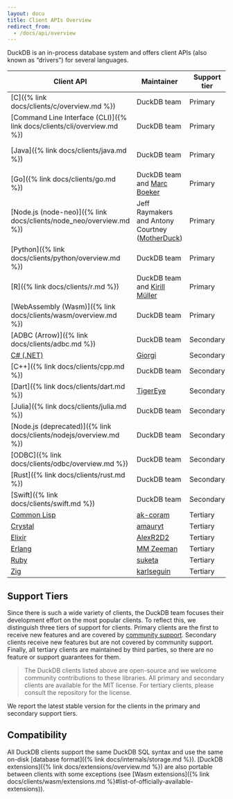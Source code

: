 ```yaml
---
layout: docu
title: Client APIs Overview
redirect_from:
  - /docs/api/overview
---
```


DuckDB is an in-process database system and offers client APIs (also known as “drivers”) for several languages.

| Client API | Maintainer | Support tier | Latest version |
|------------|------------|--------------|---------------:|
| [C]({% link docs/clients/c/overview.md %})                              | DuckDB team                                                                | Primary       | 1.2.0 |
| [Command Line Interface (CLI)]({% link docs/clients/cli/overview.md %}) | DuckDB team                                                                | Primary       | 1.2.0 |
| [Java]({% link docs/clients/java.md %})                                 | DuckDB team                                                                | Primary       | {{ currentjavaversion }} |
| [Go]({% link docs/clients/go.md %})                                     | DuckDB team and [Marc Boeker](https://github.com/marcboeker)               | Primary       | 1.1.3 |
| [Node.js (node-neo)]({% link docs/clients/node_neo/overview.md %})      | Jeff Raymakers and Antony Courtney ([MotherDuck](https://motherduck.com/)) | Primary       | 1.2.0 |
| [Python]({% link docs/clients/python/overview.md %})                    | DuckDB team                                                                | Primary       | 1.2.0 |
| [R]({% link docs/clients/r.md %})                                       | DuckDB team and [Kirill Müller](https://github.com/krlmlr)                 | Primary       | 1.1.3 |
| [WebAssembly (Wasm)]({% link docs/clients/wasm/overview.md %})          | DuckDB team                                                                | Primary       | 1.2.0 |
| [ADBC (Arrow)]({% link docs/clients/adbc.md %})                         | DuckDB team                                                                | Secondary     | 1.2.0 |
| [C# (.NET)](https://duckdb.net/)                                    | [Giorgi](https://github.com/Giorgi)                                        | Secondary     | 1.2.0 |
| [C++]({% link docs/clients/cpp.md %})                                   | DuckDB team                                                                | Secondary     | 1.2.0 |
| [Dart]({% link docs/clients/dart.md %})                                 | [TigerEye](https://www.tigereye.com/)                                      | Secondary     | 1.1.3 |
| [Julia]({% link docs/clients/julia.md %})                               | DuckDB team                                                                | Secondary     | 1.1.0 |
| [Node.js (deprecated)]({% link docs/clients/nodejs/overview.md %})      | DuckDB team                                                                | Secondary     | 1.1.3 |
| [ODBC]({% link docs/clients/odbc/overview.md %})                        | DuckDB team                                                                | Secondary     | 1.1.0 |
| [Rust]({% link docs/clients/rust.md %})                                 | DuckDB team                                                                | Secondary     | 1.1.3 |
| [Swift]({% link docs/clients/swift.md %})                               | DuckDB team                                                                | Secondary     | 1.1.3 |
| [Common Lisp](https://github.com/ak-coram/cl-duckdb)                | [ak-coram](https://github.com/ak-coram)                                    | Tertiary      | |
| [Crystal](https://github.com/amauryt/crystal-duckdb)                | [amauryt](https://github.com/amauryt)                                      | Tertiary      | |
| [Elixir](https://github.com/AlexR2D2/duckdbex)                      | [AlexR2D2](https://github.com/AlexR2D2/duckdbex)                           | Tertiary      | |
| [Erlang](https://github.com/mmzeeman/educkdb)                       | [MM Zeeman](https://github.com/mmzeeman)                                   | Tertiary      | |
| [Ruby](https://github.com/suketa/ruby-duckdb)                       | [suketa](https://github.com/suketa)                                        | Tertiary      | |
| [Zig](https://github.com/karlseguin/zuckdb.zig)                     | [karlseguin](https://github.com/karlseguin)                                | Tertiary      | |

## Support Tiers

Since there is such a wide variety of clients, the DuckDB team focuses their development effort on the most popular clients.
To reflect this, we distinguish three tiers of support for clients.
Primary clients are the first to receive new features and are covered by [community support](https://duckdblabs.com/news/2023/10/02/support-policy).
Secondary clients receive new features but are not covered by community support.
Finally, all tertiary clients are maintained by third parties, so there are no feature or support guarantees for them.

> The DuckDB clients listed above are open-source and we welcome community contributions to these libraries.
> All primary and secondary clients are available for the MIT license.
> For tertiary clients, please consult the repository for the license.

We report the latest stable version for the clients in the primary and secondary support tiers.

## Compatibility

All DuckDB clients support the same DuckDB SQL syntax and use the same on-disk [database format]({% link docs/internals/storage.md %}).
[DuckDB extensions]({% link docs/extensions/overview.md %}) are also portable between clients with some exceptions (see [Wasm extensions]({% link docs/clients/wasm/extensions.md %}#list-of-officially-available-extensions)).
